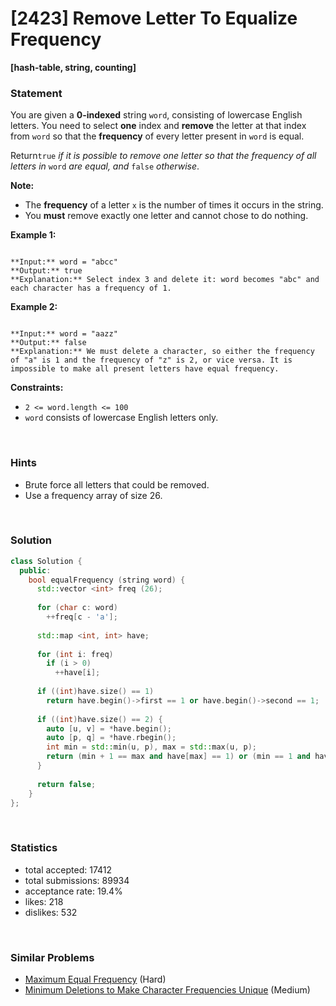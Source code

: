 # [2423] Remove Letter To Equalize Frequency

**[hash-table, string, counting]**

### Statement

You are given a **0-indexed** string `word`, consisting of lowercase English letters. You need to select **one** index and **remove** the letter at that index from `word` so that the **frequency** of every letter present in `word` is equal.

Return`true` *if it is possible to remove one letter so that the frequency of all letters in* `word` *are equal, and* `false` *otherwise*.

**Note:**
* The **frequency** of a letter `x` is the number of times it occurs in the string.
* You **must** remove exactly one letter and cannot chose to do nothing.


**Example 1:**

```

**Input:** word = "abcc"
**Output:** true
**Explanation:** Select index 3 and delete it: word becomes "abc" and each character has a frequency of 1.

```

**Example 2:**

```

**Input:** word = "aazz"
**Output:** false
**Explanation:** We must delete a character, so either the frequency of "a" is 1 and the frequency of "z" is 2, or vice versa. It is impossible to make all present letters have equal frequency.

```

**Constraints:**
* `2 <= word.length <= 100`
* `word` consists of lowercase English letters only.


<br>

### Hints

- Brute force all letters that could be removed.
- Use a frequency array of size 26.

<br>

### Solution

```cpp
class Solution {
  public:
    bool equalFrequency (string word) {
      std::vector <int> freq (26);
      
      for (char c: word)
        ++freq[c - 'a'];
      
      std::map <int, int> have;
      
      for (int i: freq)
        if (i > 0)
          ++have[i];
      
      if ((int)have.size() == 1)
        return have.begin()->first == 1 or have.begin()->second == 1;
      
      if ((int)have.size() == 2) {
        auto [u, v] = *have.begin();
        auto [p, q] = *have.rbegin();
        int min = std::min(u, p), max = std::max(u, p);
        return (min + 1 == max and have[max] == 1) or (min == 1 and have[min] == 1);
      }
      
      return false;
    }
};
```

<br>

### Statistics

- total accepted: 17412
- total submissions: 89934
- acceptance rate: 19.4%
- likes: 218
- dislikes: 532

<br>

### Similar Problems

- [Maximum Equal Frequency](https://leetcode.com/problems/maximum-equal-frequency) (Hard)
- [Minimum Deletions to Make Character Frequencies Unique](https://leetcode.com/problems/minimum-deletions-to-make-character-frequencies-unique) (Medium)
